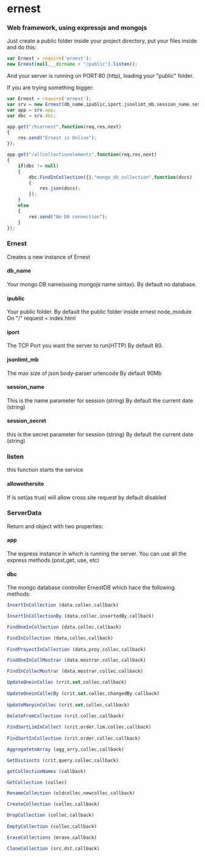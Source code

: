 # ernest
### Web framework, using expressjs and mongojs

Just create a public folder inside your project directory, put your files inside and do this:
```js
var Ernest = require('ernest');
new Ernest(null,__dirname + "/public").listen();    
```
And your server is running on PORT:80 (http), loading your "public" folder.

If you are trying something bigger:
```js
var Ernest = require('ernest');
var srv = new Ernest(db_name,ipublic,iport,jsonlimt_mb,session_name,session_secret).listen(allowothersite).ServerData();
var app = srv.app;
var dbc = srv.dbc;

app.get("/hiernest",function(req,res,next)
{
	res.send("Ernest is Online");
});

app.get("/allcollectionelements",function(req,res,next)
{
	if(dbc != null)
	{
		dbc.FindInCollection({},"mongo_db_collection",function(docs)
		{
			res.json(docs);
		});
	}
	else
	{
		res.send("No DB connection");
	}
});
```

### Ernest
Creates a new instance of Ernest

#### db_name
Your mongo DB name(using mongojs name sintax).
By default no database.

#### ipublic
Your public folder. 
By default the public folder inside ernest node_module
On "/" request = index.html

#### iport
The TCP Port you want the server to run(HTTP)
By default 80.

#### jsonlimt_mb
The max size of json body-parser urlencode
By default 90Mb

#### session_name
This is the name parameter for session (string)
By default the current date (string)

#### session_secret
this is the secret parameter for session (string)
By default the current date (string) 

### listen
this function starts the service


#### allowothersite
If is set(as true) will allow cross site request
by default disabled

### ServerData
Return and object with two properties:

#### app
The express instance in which is running the server. You can use all the express methods (post,get, use, etc)

#### dbc 
The mongo database controller ErnestDB which hace the following methods:
```js
InsertInCollection (data,collec,callback) 				

InsertInCollectionBy (data,collec,insertedBy,callback) 	

FindOneInCollection	(data,collec,callback)				

FindInCollection (data,collec,callback)					
	
FindProyectInCollection	(data,proy,collec,callback)		

FindOneInCollMostrar (data,mostrar,collec,callback)		

FindInCollecMostrar	(data,mostrar,collec,callback)		

UpdateOneinCollec (crit,set,collec,callback) 			
	
UpdateOneinCollecBy (crit,set,collec,changedBy,callback)
	
UpdateManyinCollec (crit,set,collec,callback) 			
	
DeleteFromCollection (crit,collec,callback) 			

FindSortLimInCollect (crit,order,lim,collec,callback) 	
	
FindSortInCollection (crit,order,collec,callback) 		

AggregatetoArray (agg_arry,collec,callback) 			

GetDistincts (crit,query,collec,callback) 				

getCollectionNames (callback)							

GetCollection (collec)								

RenameCollection (oldcollec,newcollec,callback)		

CreateCollection (collec,callback)					

DropCollection (collec,callback)					
	
EmptyCollection	(collec,callback)					

EraseCollections (erase,callback) 					

CloneCollection	(src,dst,callback)					
```













